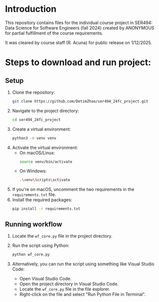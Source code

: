 ﻿# Introduction
This repository contains files for the individual course project in SER494: Data Science for Software Engineers (fall 2024) created by ANONYMOUS for partial fulfillment of the course requirements.

It was cleared by course staff (R. Acuna) for public release on 1/12/2025.

# Steps to download and run project:
## Setup
1. Clone the repository:
    ```sh
    git clone https://github.com/DetimZhao/ser494_24fc_project.git
    ```
2. Navigate to the project directory:
    ```sh
    cd ser494_24fc_project
    ```
3. Create a virtual environment:
    ```sh
    python3 -m venv venv
    ```
4. Activate the virtual environment:
    - On macOS/Linux:
      ```sh
      source venv/bin/activate
      ```
    - On Windows:
      ```sh
      .\venv\Scripts\activate
      ```
5. If you're on macOS, uncomment the two requirements in the `requirements.txt` file.
6. Install the required packages:
    ```sh
    pip install -r requirements.txt
    ```
## Running workflow
1. Locate the `wf_core.py` file in the project directory.

2. Run the script using Python:
    ```sh
    python wf_core.py
    ```

3. Alternatively, you can run the script using something like Visual Studio Code:
    - Open Visual Studio Code.
    - Open the project directory in Visual Studio Code.
    - Locate the `wf_core.py` file in the file explorer.
    - Right-click on the file and select "Run Python File in Terminal".
